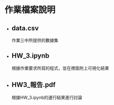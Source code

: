 # 作業檔案說明
* ## data.csv
    作業三中所提供的數據集
* ## HW_3.ipynb
    根據作業要求所寫的程式，並在裡面附上可視化結果
* ## HW3_報告.pdf
    根據HW_3.ipynb的運行結果進行討論